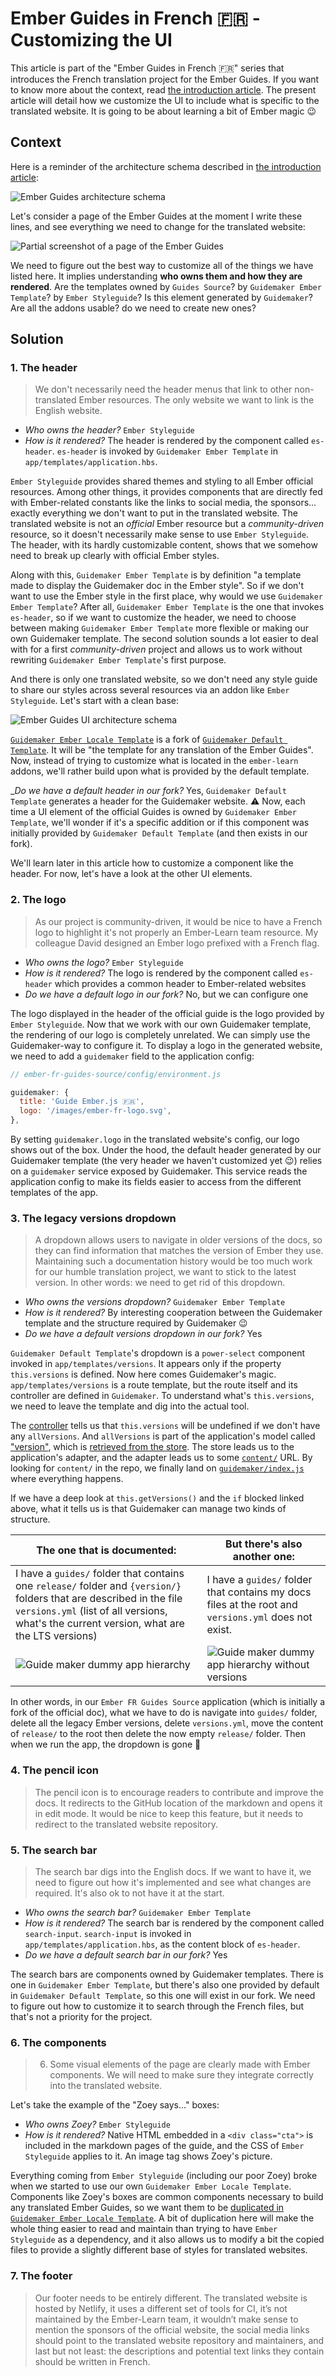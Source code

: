 # Ember Guides in French 🇫🇷 - Customizing the UI

This article is part of the "Ember Guides in French 🇫🇷" series that introduces the French translation project for the Ember Guides. If you want to know more about the context, read [the introduction article](./ember-guides-in-french-en.md). The present article will detail how we customize the UI to include what is specific to the translated website. It is going to be about learning a bit of Ember magic 😉

## Context

Here is a reminder of the architecture schema described in [the introduction article](./ember-guides-in-french-en.md#ember-guides-ecosystem):

![Ember Guides architecture schema](./ember-guides-architecture.png)

Let's consider a page of the Ember Guides at the moment I write these lines, and see everything we need to change for the translated website:

![Partial screenshot of a page of the Ember Guides](./ember-guides-page-render.png)

We need to figure out the best way to customize all of the things we have listed here. It implies understanding **who owns them and how they are rendered**. Are the templates owned by `Guides Source`? by `Guidemaker Ember Template`? by `Ember Styleguide`? Is this element generated by `Guidemaker`? Are all the addons usable? do we need to create new ones?

## Solution

### 1. The header

> We don't necessarily need the header menus that link to other non-translated Ember resources. The only website we want to link is the English website.

- _Who owns the header?_ `Ember Styleguide`
- _How is it rendered?_ The header is rendered by the component called `es-header`. `es-header` is invoked by `Guidemaker Ember Template` in `app/templates/application.hbs`.

`Ember Styleguide` provides shared themes and styling to all Ember official resources. Among other things, it provides components that are directly fed with Ember-related constants like the links to social media, the sponsors... exactly everything we don't want to put in the translated website. The translated website is not an _official_ Ember resource but a _community-driven_ resource, so it doesn't necessarily make sense to use `Ember Styleguide`. The header, with its hardly customizable content, shows that we somehow need to break up clearly with official Ember styles.

Along with this, `Guidemaker Ember Template` is by definition "a template made to display the Guidemaker doc in the Ember style". So if we don't want to use the Ember style in the first place, why would we use `Guidemaker Ember Template`? After all, `Guidemaker Ember Template` is the one that invokes `es-header`, so if we want to customize the header, we need to choose between making `Guidemaker Ember Template` more flexible or making our own Guidemaker template. The second solution sounds a lot easier to deal with for a first _community-driven_ project and allows us to work without rewriting `Guidemaker Ember Template`'s first purpose. 

And there is only one translated website, so we don't need any style guide to share our styles across several resources via an addon like `Ember Styleguide`. Let's start with a clean base:

![Ember Guides UI architecture schema](./ember-french-guides-ui-archi.png)

[`Guidemaker Ember Locale Template`](https://github.com/DazzlingFugu/guidemaker-ember-locale-template) is a fork of [`Guidemaker Default Template`](https://github.com/empress/guidemaker-default-template). It will be "the template for any translation of the Ember Guides". Now, instead of trying to customize what is located in the `ember-learn` addons, we'll rather build upon what is provided by the default template.

__Do we have a default header in our fork?_ Yes, `Guidemaker Default Template` generates a header for the Guidemaker website. ⚠️ Now, each time a UI element of the official Guides is owned by `Guidemaker Ember Template`, we'll wonder if it's a specific addition or if this component was initially provided by `Guidemaker Default Template` (and then exists in our fork).

We'll learn later in this article how to customize a component like the header. For now, let's have a look at the other UI elements.

### 2. The logo

> As our project is community-driven, it would be nice to have a French logo to highlight it's not properly an Ember-Learn team resource. My colleague David designed an Ember logo prefixed with a French flag.

- _Who owns the logo?_ `Ember Styleguide`
- _How is it rendered?_ The logo is rendered by the component called `es-header` which provides a common header to Ember-related websites
- _Do we have a default logo in our fork?_ No, but we can configure one

The logo displayed in the header of the official guide is the logo provided by `Ember Styleguide`. Now that we work with our own Guidemaker template, the rendering of our logo is completely unrelated. We can simply use the Guidemaker-way to configure it. To display a logo in the generated website, we need to add a `guidemaker` field to the application config:

```js
// ember-fr-guides-source/config/environment.js

guidemaker: {
  title: 'Guide Ember.js 🇫🇷',
  logo: '/images/ember-fr-logo.svg',
},
```

By setting `guidemaker.logo` in the translated website's config, our logo shows out of the box. Under the hood, the default header generated by our Guidemaker template (the very header we haven't customized yet 😉) relies on a `guidemaker` service exposed by Guidemaker. This service reads the application config to make its fields easier to access from the different templates of the app.

### 3. The legacy versions dropdown

> A dropdown allows users to navigate in older versions of the docs, so they can find information that matches the version of Ember they use. Maintaining such a documentation history would be too much work for our humble translation project, we want to stick to the latest version. In other words: we need to get rid of this dropdown.

- _Who owns the versions dropdown?_ `Guidemaker Ember Template`
- _How is it rendered?_ By interesting cooperation between the Guidemaker template and the structure required by Guidemaker 😉
- _Do we have a default versions dropdown in our fork?_ Yes

`Guidemaker Default Template`'s dropdown is a `power-select` component invoked in `app/templates/versions`. It appears only if the property `this.versions` is defined. Now here comes Guidemaker's magic. `app/templates/versions` is a route template, but the route itself and its controller are defined in `Guidemaker`. To understand what's `this.versions`, we need to leave the template and dig into the actual tool.

The [controller](https://github.com/empress/guidemaker/blob/5b80495abde96351c1a42e3cf7a8f4f70c3bd283/addon/controllers/version.js#L19) tells us that `this.versions` will be undefined if we don't have any `allVersions`. And `allVersions` is part of the application's model called ["version"](https://github.com/empress/guidemaker/blob/5b80495abde96351c1a42e3cf7a8f4f70c3bd283/addon/models/version.js), which is [retrieved from the store](https://github.com/empress/guidemaker/blob/5b80495abde96351c1a42e3cf7a8f4f70c3bd283/addon/routes/application.js#L8). The store leads us to the application's adapter, and the adapter leads us to some [`content/`](https://github.com/empress/guidemaker/blob/5b80495abde96351c1a42e3cf7a8f4f70c3bd283/addon/adapters/application.js#L10) URL. By looking for `content/` in the repo, we finally land on [`guidemaker/index.js`](https://github.com/empress/guidemaker/blob/main/index.js#L233) where everything happens.

If we have a deep look at `this.getVersions()` and the `if` blocked linked above, what it tells us is that Guidemaker can manage two kinds of structure.

| The one that is documented: | But there's also another one: |
|----|----|
|  I have a `guides/` folder that contains one `release/` folder and `{version/}` folders that are described in the file `versions.yml` (list of all versions, what's the current version, what are the LTS versions)  | I have a `guides/` folder that contains my docs files at the root and `versions.yml` does not exist. |
| ![Guide maker dummy app hierarchy](./guidemaker-dummy-app-hierarchy.png) | ![Guide maker dummy app hierarchy without versions](./guidemaker-dummy-app-hierarchy-2.png) |

In other words, in our `Ember FR Guides Source` application (which is initially a fork of the official doc), what we have to do is navigate into `guides/` folder, delete all the legacy Ember versions, delete `versions.yml`, move the content of `release/` to the root then delete the now empty `release/` folder. Then when we run the app, the dropdown is gone 🎉

### 4. The pencil icon

> The pencil icon is to encourage readers to contribute and improve the docs. It redirects to the GitHub location of the markdown and opens it in edit mode. It would be nice to keep this feature, but it needs to redirect to the translated website repository.

### 5. The search bar

> The search bar digs into the English docs. If we want to have it, we need to figure out how it's implemented and see what changes are required. It's also ok to not have it at the start.

- _Who owns the search bar?_ `Guidemaker Ember Template`
- _How is it rendered?_ The search bar is rendered by the component called `search-input`. `search-input` is invoked in `app/templates/application.hbs`, as the content block of `es-header`.
- _Do we have a default search bar in our fork?_ Yes

The search bars are components owned by Guidemaker templates. There is one in `Guidemaker Ember Template`, but there's also one provided by default in `Guidemaker Default Template`, so this one will exist in our fork. We need to figure out how to customize it to search through the French files, but that's not a priority for the project.

### 6. The components

> 6. Some visual elements of the page are clearly made with Ember components. We will need to make sure they integrate correctly into the translated website.

Let's take the example of the "Zoey says..." boxes:
- _Who owns Zoey?_ `Ember Styleguide`
- _How is it rendered?_ Native HTML embedded in a `<div class="cta">` is included in the markdown pages of the guide, and the CSS of `Ember Styleguide` applies to it. An image tag shows Zoey's picture. 

Everything coming from `Ember Styleguide` (including our poor Zoey) broke when we started to use our own `Guidemaker Ember Locale Template`. Components like Zoey's boxes are common components necessary to build any translated Ember Guides, so we want them to be [duplicated in `Guidemaker Ember Locale Template`](https://github.com/DazzlingFugu/guidemaker-ember-locale-template/blob/main/addon/styles/_note.scss). A bit of duplication here will make the whole thing easier to read and maintain than trying to have `Ember Styleguide` as a dependency, and it also allows us to modify a bit the copied files to provide a slightly different base of styles for translated websites.

### 7. The footer

> Our footer needs to be entirely different. The translated website is hosted by Netlify, it uses a different set of tools for CI, it’s not maintained by the Ember-Learn team, it wouldn’t make sense to mention the sponsors of the official website, the social media links should point to the translated website repository and maintainers, and last but not least: the descriptions and potential text links they contain should be written in French. 